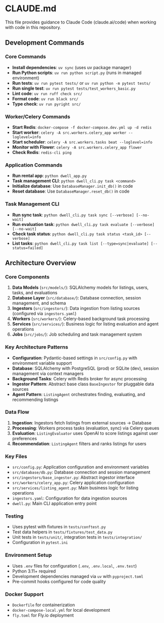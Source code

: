 # CLAUDE.md

This file provides guidance to Claude Code (claude.ai/code) when working with code in this repository.

## Development Commands

### Core Commands
- **Install dependencies**: `uv sync` (uses uv package manager)
- **Run Python scripts**: `uv run python script.py` (runs in managed environment)
- **Run tests**: `uv run pytest tests/` or `uv run python -m pytest tests/`
- **Run single test**: `uv run pytest tests/test_workers_basic.py`
- **Lint code**: `uv run ruff check src/`
- **Format code**: `uv run black src/`
- **Type check**: `uv run pyright src/`

### Worker/Celery Commands
- **Start Redis**: `docker-compose -f docker-compose.dev.yml up -d redis`
- **Start worker**: `celery -A src.workers.celery_app worker --loglevel=info`
- **Start scheduler**: `celery -A src.workers.tasks beat --loglevel=info`
- **Monitor with Flower**: `celery -A src.workers.celery_app flower`
- **Check Redis**: `redis-cli ping`

### Application Commands
- **Run rental app**: `python dwell_app.py`
- **Task management CLI**: `python dwell_cli.py task <command>`
- **Initialize database**: Use `DatabaseManager.init_db()` in code
- **Reset database**: Use `DatabaseManager.reset_db()` in code

### Task Management CLI
- **Run sync task**: `python dwell_cli.py task sync [--verbose] [--no-wait]`
- **Run evaluation task**: `python dwell_cli.py task evaluate [--verbose] [--no-wait]`
- **Check task status**: `python dwell_cli.py task status <task_id> [--verbose]`
- **List tasks**: `python dwell_cli.py task list [--type=sync|evaluate] [--status=failed]`

## Architecture Overview

### Core Components
1. **Data Models** (`src/models/`): SQLAlchemy models for listings, users, tasks, and evaluations
2. **Database Layer** (`src/database/`): Database connection, session management, and schema
3. **Ingestors** (`src/ingestors/`): Data ingestion from listing sources (configured via `ingestors.yaml`)
4. **Workers** (`src/workers/`): Celery-based background task processing
5. **Services** (`src/services/`): Business logic for listing evaluation and agent operations
6. **Jobs** (`src/jobs/`): Job scheduling and task management system

### Key Architecture Patterns
- **Configuration**: Pydantic-based settings in `src/config.py` with environment variable support
- **Database**: SQLAlchemy with PostgreSQL (prod) or SQLite (dev), session management via context managers
- **Background Tasks**: Celery with Redis broker for async processing
- **Ingestor Pattern**: Abstract base class `BaseIngestor` for pluggable data sources
- **Agent Pattern**: `ListingAgent` orchestrates finding, evaluating, and recommending listings

### Data Flow
1. **Ingestion**: Ingestors fetch listings from external sources → Database
2. **Processing**: Workers process tasks (evaluation, sync) via Celery queues
3. **Evaluation**: `ListingEvaluator` uses OpenAI to score listings against user preferences
4. **Recommendation**: `ListingAgent` filters and ranks listings for users

### Key Files
- `src/config.py`: Application configuration and environment variables
- `src/database/db.py`: Database connection and session management
- `src/ingestors/base_ingestor.py`: Abstract ingestor interface
- `src/workers/celery_app.py`: Celery application configuration
- `src/services/listing_agent.py`: Main business logic for listing operations
- `ingestors.yaml`: Configuration for data ingestion sources
- `dwell.py`: Main CLI application entry point

### Testing
- Uses pytest with fixtures in `tests/conftest.py`
- Test data helpers in `tests/fixtures/test_data.py`
- Unit tests in `tests/unit/`, integration tests in `tests/integration/`
- Configuration in `pytest.ini`

### Environment Setup
- Uses `.env` files for configuration (`.env`, `.env.local`, `.env.test`)
- Python 3.11+ required
- Development dependencies managed via `uv` with `pyproject.toml`
- Pre-commit hooks configured for code quality

### Docker Support
- `Dockerfile` for containerization
- `docker-compose-local.yml` for local development
- `fly.toml` for Fly.io deployment
